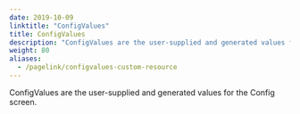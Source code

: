 ```yaml
---
date: 2019-10-09
linktitle: "ConfigValues"
title: ConfigValues
description: "ConfigValues are the user-supplied and generated values for the Config screen."
weight: 80
aliases: 
  - /pagelink/configvalues-custom-resource
---
```


ConfigValues are the user-supplied and generated values for the Config screen.

